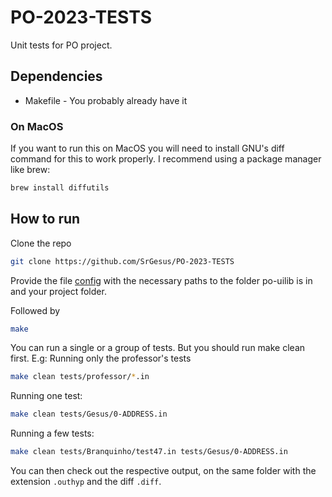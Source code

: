 # PO-2023-TESTS
Unit tests for PO project.


## Dependencies

- Makefile - You probably already have it

### On MacOS
If you want to run this on MacOS you will need to install GNU's diff command for this to work properly. I recommend using a package manager like brew:
```bash
brew install diffutils
```

## How to run
Clone the repo
```bash
git clone https://github.com/SrGesus/PO-2023-TESTS
```
Provide the file [config](config) with the necessary paths to the folder po-uilib is in and your project folder.

Followed by
```bash
make
```
You can run a single or a group of tests. But you should run make clean first. E.g:
Running only the professor's tests
```bash
make clean tests/professor/*.in
```
Running one test:
```bash
make clean tests/Gesus/0-ADDRESS.in
```
Running a few tests:
```bash
make clean tests/Branquinho/test47.in tests/Gesus/0-ADDRESS.in
```
You can then check out the respective output, on the same folder with the extension `.outhyp` and the diff `.diff`.
